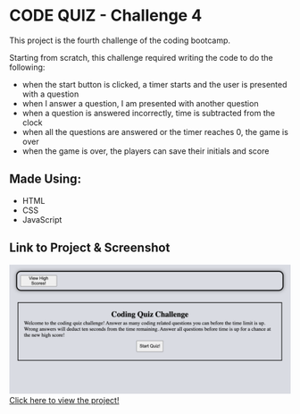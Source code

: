 # CODE QUIZ - Challenge 4

This project is the fourth challenge of the coding bootcamp.

Starting from scratch, this challenge required writing the code to do the following:
* when the start button is clicked, a timer starts and the user is presented with a question
* when I answer a question, I am presented with another question
* when a question is answered incorrectly, time is subtracted from the clock
* when all the questions are answered or the timer reaches 0, the game is over
* when the game is over, the players can save their initials and score

## Made Using:
* HTML
* CSS
* JavaScript

## Link to Project & Screenshot
![Portfolio Screenshot)](/assets/images/applicationImage.png)
[Click here to view the project!](hhttps://rpodols.github.io/code-quiz/)



